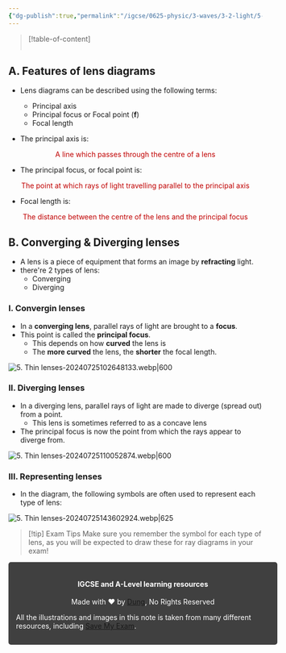 ```yaml
---
{"dg-publish":true,"permalink":"/igcse/0625-physic/3-waves/3-2-light/5-thin-lenses/","tags":["IGCSE","Physics"],"noteIcon":""}
---
```



> [!table-of-content]
> ```table-of-contents
> ```

## A. Features of lens diagrams
- Lens diagrams can be described using the following terms:
	- Principal axis
	- Principal focus or Focal point (**f**)
	- Focal length

- The principal axis is:

<center style="color: #c00000">A line which passes through the centre of a lens</center>

- The principal focus, or focal point is:

<center style="color: #c00000">The point at which rays of light travelling parallel to the principal axis</center>

- Focal length is:

<center style="color: #c00000">The distance between the centre of the lens and the principal focus</center>

## B. Converging & Diverging lenses
- A lens is a piece of equipment that forms an image by **refracting** light.
- there're 2 types of lens:
	- Converging
	- Diverging

### I. Convergin lenses
- In a **converging lens**, parallel rays of light are brought to a **focus**.
- This point is called the **principal focus**.
	- This depends on how **curved** the lens is
	- The **more curved** the lens, the **shorter** the focal length.

![5. Thin lenses-20240725102648133.webp|600](/img/user/IGCSE/0625%20-%20Physic/3.%20Waves/3.2.%20Light/Resources/5.%20Thin%20lenses-20240725102648133.webp)

### II. Diverging lenses
- In a diverging lens, parallel rays of light are made to diverge (spread out) from a point.
	- This lens is sometimes referred to as a concave lens
- The principal focus is now the point from which the rays appear to diverge from.

![5. Thin lenses-20240725110052874.webp|600](/img/user/IGCSE/0625%20-%20Physic/3.%20Waves/3.2.%20Light/Resources/5.%20Thin%20lenses-20240725110052874.webp)

### III. Representing lenses
- In the diagram, the following symbols are often used to represent each type of lens:

![5. Thin lenses-20240725143602924.webp|625](/img/user/IGCSE/0625%20-%20Physic/3.%20Waves/3.2.%20Light/Resources/5.%20Thin%20lenses-20240725143602924.webp)

> [!tip] Exam Tips
> Make sure you remember the symbol for each type of lens, as you will be expected to draw these for ray diagrams in your exam!



<div class="transclusion internal-embed is-loaded"><div class="markdown-embed">





<div style="background-color: #404040; padding:15px; border-radius: 5px; color: #fff; width: 100%">
<h4 style="text-align: center">IGCSE and A-Level learning resources</h4>
<p style="text-align: center">Made with ♥ by <a href="https://www.facebook.com/luong.tuandung.3/" target="_blank">Dung</a>, No Rights Reserved</p>
<p>All the illustrations and images in this note is taken from many different resources, including <a href="https://www.savemyexams.com/" target="_blank">Save My Exam</a>.</p>
</div>


</div></div>
